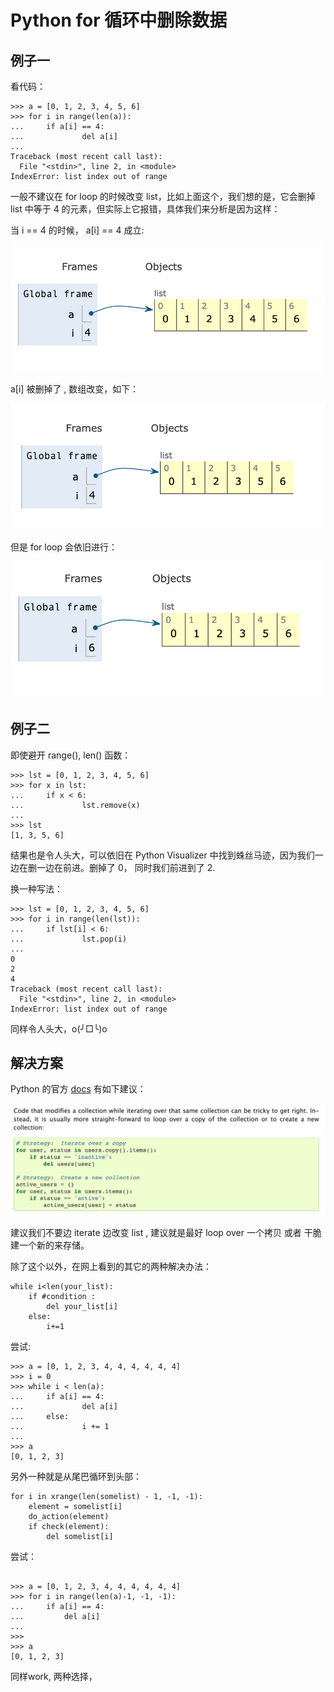 # Python for 循环中删除数据


## 例子一

看代码：

```Python3
>>> a = [0, 1, 2, 3, 4, 5, 6]
>>> for i in range(len(a)):
...     if a[i] == 4:
...             del a[i]
...
Traceback (most recent call last):
  File "<stdin>", line 2, in <module>
IndexError: list index out of range
```


一般不建议在 for loop 的时候改变 list，比如上面这个，我们想的是，它会删掉 list 中等于 4 的元素，但实际上它报错，具体我们来分析是因为这样：

 当 i == 4 的时候， a[i] == 4 成立:
 
 ![](images/python_for_delete_01.png)
 
 
a[i] 被删掉了 , 数组改变，如下：

 ![](images/python_for_delete_02.png)


但是 for loop 会依旧进行：

![](images/python_for_delete_03.png)


## 例子二

即使避开 range(), len() 函数：

```Python3
>>> lst = [0, 1, 2, 3, 4, 5, 6]
>>> for x in lst:
...     if x < 6:
...             lst.remove(x)
...
>>> lst
[1, 3, 5, 6]
```

结果也是令人头大，可以依旧在 Python Visualizer 中找到蛛丝马迹，因为我们一边在删一边在前进。删掉了 0， 同时我们前进到了 2.


换一种写法：


```Python3
>>> lst = [0, 1, 2, 3, 4, 5, 6]
>>> for i in range(len(lst)):
...     if lst[i] < 6:
...             lst.pop(i)
...
0
2
4
Traceback (most recent call last):
  File "<stdin>", line 2, in <module>
IndexError: list index out of range
```

同样令人头大，o(╯□╰)o


## 解决方案

Python 的官方 [docs](https://docs.python.org/3/tutorial/controlflow.html#for-statements) 有如下建议：

![](images/python_for_delete_04.png)



建议我们不要边 iterate 边改变 list , 建议就是最好 loop over 一个拷贝 或者 干脆建一个新的来存储。


除了这个以外，在网上看到的其它的两种解决办法：


```Python3
while i<len(your_list):
    if #condition :
        del your_list[i]
    else:
        i+=1
```


尝试:

```Python3
>>> a = [0, 1, 2, 3, 4, 4, 4, 4, 4, 4]
>>> i = 0
>>> while i < len(a):
...     if a[i] == 4:
...             del a[i]
...     else:
...             i += 1
...
>>> a
[0, 1, 2, 3]
```


另外一种就是从尾巴循环到头部：

```Python3
for i in xrange(len(somelist) - 1, -1, -1):
    element = somelist[i]
    do_action(element)
    if check(element):
        del somelist[i]
```

尝试：

```Python3

>>> a = [0, 1, 2, 3, 4, 4, 4, 4, 4, 4]
>>> for i in range(len(a)-1, -1, -1):
...     if a[i] == 4:
...         del a[i]
...
>>>
>>> a
[0, 1, 2, 3]
```

同样work, 两种选择，

